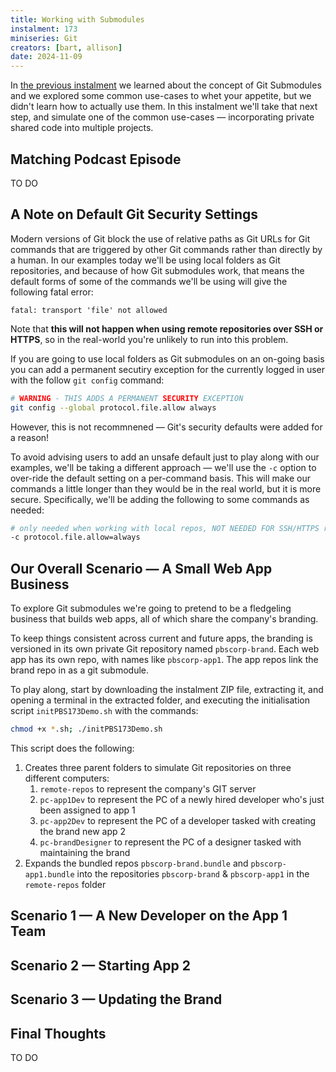 ```yaml
---
title: Working with Submodules
instalment: 173
miniseries: Git
creators: [bart, allison]
date: 2024-11-09
---
```

In [the previous instalment](./pbs172) we learned about the concept of Git Submodules and we explored some common use-cases to whet your appetite, but we didn't learn how to actually use them. In this instalment we'll take that next step, and simulate one of the common use-cases — incorporating private shared code into multiple projects.

## Matching Podcast Episode

TO DO

## A Note on Default Git Security Settings

Modern versions of Git block the use of relative paths as Git URLs for Git commands that are triggered by other Git commands rather than directly by a human. In our examples today we'll be using local folders as Git repositories, and because of how Git submodules work, that means the default forms of some of the commands we'll be using will give the following fatal error:

```
fatal: transport 'file' not allowed
```

Note that **this will not happen when using remote repositories over SSH or HTTPS**, so in the real-world you're unlikely to run into this problem.

If you are going to use local folders as Git submodules on an on-going basis you can add a permanent secutiry exception for the currently logged in user with the follow `git config` command:

```sh
# WARNING - THIS ADDS A PERMANENT SECURITY EXCEPTION
git config --global protocol.file.allow always
```

However, this is not recommnened — Git's security defaults were added for a reason!

To avoid advising users to add an unsafe default just to play along with our examples, we'll be taking a different approach — we'll use the `-c` option to over-ride the default setting on a per-command basis. This will make our commands a little longer than they would be in the real world, but it is more secure. Specifically, we'll be adding the following to some commands as needed:

```sh
# only needed when working with local repos, NOT NEEDED FOR SSH/HTTPS remote repos
-c protocol.file.allow=always
```

## Our Overall Scenario — A Small Web App Business

To explore Git submodules we're going to pretend to be a fledgeling business that builds web apps, all of which share the company's branding.

To keep things consistent across current and future apps, the branding is versioned in its own private Git repository named `pbscorp-brand`. Each web app has its own repo, with names like `pbscorp-app1`.  The app repos link the brand repo in as a git submodule.

To play along, start by downloading the instalment ZIP file, extracting it, and opening a terminal in the extracted folder, and executing the initialisation script `initPBS173Demo.sh` with the commands:

```sh
chmod +x *.sh; ./initPBS173Demo.sh
```

This script does the following:

1. Creates three parent folders to simulate Git repositories on three different computers:
   1. `remote-repos` to represent the company's GIT server
   2. `pc-app1Dev` to represent the PC of a newly hired developer who's just been assigned to app 1
   3. `pc-app2Dev` to represent the PC of a developer tasked with creating the brand new app 2
   4. `pc-brandDesigner` to represent the PC of a designer tasked with maintaining the brand
2. Expands the bundled repos `pbscorp-brand.bundle` and `pbscorp-app1.bundle` into the repositories `pbscorp-brand` & `pbscorp-app1` in the `remote-repos` folder

## Scenario 1 — A New Developer on the App 1 Team



## Scenario 2 — Starting App 2



## Scenario 3 — Updating the Brand



## Final Thoughts

TO DO
